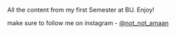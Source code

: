 All the content from my first Semester at BU.
Enjoy!

make sure to follow me on instagram - [@not_not_amaan](https://www.instagram.com/_notamaan/)
